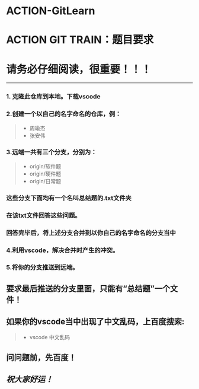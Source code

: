 # ACTION-GitLearn
# ACTION GIT TRAIN：题目要求
# 请务必仔细阅读，很重要！！！
-----

### 1. **克隆**此仓库到本地。下载vscode

### 2.创建一个以自己的名字命名的仓库，例：
>* 周瑜杰
>* 张安伟

### 3.远端一共有三个分支，分别为：
>* origin/软件题  
>* origin/硬件题 
>* origin/日常题
### 这些分支下面均有一个名叫**总结题**的.txt文件夹
### 在该txt文件回答这些问题。
### 回答完毕后，将上述分支**合并**到以你自己的名字命名的分支当中

### 4.利用vscode，解决**合并**时产生的冲突。

### 5.将你的分支**推送**到远端。

## **要求最后推送的分支里面，只能有“总结题”一个文件！**
## 如果你的vscode当中出现了中文乱码，上百度搜索:
>*  vscode 中文乱码
## 问问题前，先百度！

## *祝大家好运！*
